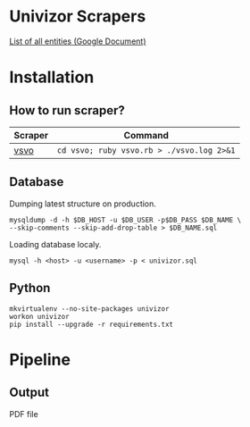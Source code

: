 # Univizor Scrapers

[List of all entities (Google Document)](https://docs.google.com/spreadsheets/d/1LdW-V_vTOMh38zqivm0EAIiUXhTjtd6kKb3iXUDRyto/edit#gid=0)

# Installation

## How to run scraper?

| Scraper       | Command
|---------------|-----------------------------------------------------------
| [vsvo](vsvo/) | `cd vsvo; ruby vsvo.rb > ./vsvo.log 2>&1`

## Database

Dumping latest structure on production.

    mysqldump -d -h $DB_HOST -u $DB_USER -p$DB_PASS $DB_NAME \
    --skip-comments --skip-add-drop-table > $DB_NAME.sql

Loading database localy.

    mysql -h <host> -u <username> -p < univizor.sql

## Python

    mkvirtualenv --no-site-packages univizor
    workon univizor
    pip install --upgrade -r requirements.txt

# Pipeline

## Output
PDF file
